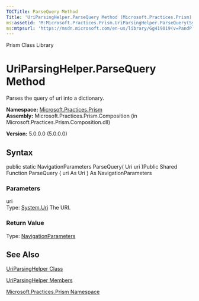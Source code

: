 ```yaml
---
TOCTitle: ParseQuery Method
Title: 'UriParsingHelper.ParseQuery Method (Microsoft.Practices.Prism)'
ms:assetid: 'M:Microsoft.Practices.Prism.UriParsingHelper.ParseQuery(System.Uri)'
ms:mtpsurl: 'https://msdn.microsoft.com/en-us/library/Gg419019(v=PandP.50)'
---
```


Prism Class Library

UriParsingHelper.ParseQuery Method
======================================

Parses the query of uri into a dictionary.

**Namespace:** [Microsoft.Practices.Prism](https://msdn.microsoft.com/library/microsoft.practices.prism)
**Assembly:** Microsoft.Practices.Prism.Composition (in Microsoft.Practices.Prism.Composition.dll)

**Version:** 5.0.0.0 (5.0.0.0)

## Syntax


public static NavigationParameters ParseQuery( Uri uri )Public Shared Function ParseQuery ( uri As Uri ) As NavigationParameters

### Parameters

uri  
Type: [System.Uri](http://msdn.microsoft.com/en-us/library/txt7706a)
The URI.

### Return Value

Type: [NavigationParameters](https://msdn.microsoft.com/library/microsoft.practices.prism.regions.navigationparameters)

See Also
--------


[UriParsingHelper Class](https://msdn.microsoft.com/library/microsoft.practices.prism.uriparsinghelper)

[UriParsingHelper Members](https://msdn.microsoft.com/allmembers.t:microsoft.practices.prism.uriparsinghelper)

[Microsoft.Practices.Prism Namespace](https://msdn.microsoft.com/library/microsoft.practices.prism)
